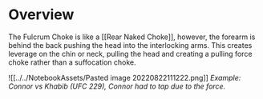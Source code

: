 # Overview
The Fulcrum Choke is like a [[Rear Naked Choke]], however, the forearm is behind the back pushing the head into the interlocking arms. This creates leverage on the chin or neck, pulling the head and creating a pulling force choke rather than a suffocation choke. 

![[../../NotebookAssets/Pasted image 20220822111222.png]]
_Example: Connor vs Khabib (UFC 229), Connor had to tap due to the force._ 